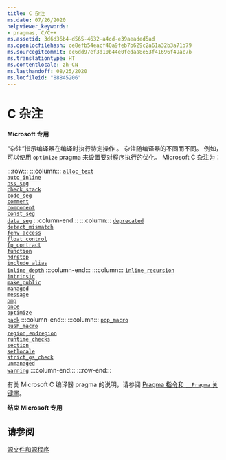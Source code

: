 ```yaml
---
title: C 杂注
ms.date: 07/26/2020
helpviewer_keywords:
- pragmas, C/C++
ms.assetid: 3d6d36b4-d565-4632-a4cd-e39aeaded5ad
ms.openlocfilehash: ce8efb54eacf40a9feb7b629c2a61a32b3a71b79
ms.sourcegitcommit: ec6dd97ef3d10b44e0fedaa8e53f41696f49ac7b
ms.translationtype: HT
ms.contentlocale: zh-CN
ms.lasthandoff: 08/25/2020
ms.locfileid: "88845206"
---
```

# <a name="c-pragmas"></a>C 杂注

**Microsoft 专用**

“杂注”指示编译器在编译时执行特定操作  。 杂注随编译器的不同而不同。 例如，可以使用 `optimize` pragma 来设置要对程序执行的优化。 Microsoft C 杂注为：

:::row:::
    :::column:::
        [`alloc_text`](../preprocessor/alloc-text.md)\
        [`auto_inline`](../preprocessor/auto-inline.md)\
        [`bss_seg`](../preprocessor/bss-seg.md)\
        [`check_stack`](../preprocessor/check-stack.md)\
        [`code_seg`](../preprocessor/code-seg.md)\
        [`comment`](../preprocessor/comment-c-cpp.md)\
        [`component`](../preprocessor/component.md)\
        [`const_seg`](../preprocessor/const-seg.md)\
        [`data_seg`](../preprocessor/data-seg.md)
    :::column-end:::
    :::column:::
        [`deprecated`](../preprocessor/deprecated-c-cpp.md)\
        [`detect_mismatch`](../preprocessor/detect-mismatch.md)\
        [`fenv_access`](../preprocessor/fenv-access.md)\
        [`float_control`](../preprocessor/float-control.md)\
        [`fp_contract`](../preprocessor/fp-contract.md)\
        [`function`](../preprocessor/function-c-cpp.md)\
        [`hdrstop`](../preprocessor/hdrstop.md)\
        [`include_alias`](../preprocessor/include-alias.md)\
        [`inline_depth`](../preprocessor/inline-depth.md)
    :::column-end:::
    :::column:::
        [`inline_recursion`](../preprocessor/inline-recursion.md)\
        [`intrinsic`](../preprocessor/intrinsic.md)\
        [`make_public`](../preprocessor/make-public.md)\
        [`managed`](../preprocessor/managed-unmanaged.md)\
        [`message`](../preprocessor/message.md)\
        [`omp`](../preprocessor/omp.md)\
        [`once`](../preprocessor/once.md)\
        [`optimize`](../preprocessor/optimize.md)\
        [`pack`](../preprocessor/pack.md)
    :::column-end:::
    :::column:::
        [`pop_macro`](../preprocessor/pop-macro.md)\
        [`push_macro`](../preprocessor/push-macro.md)\
        [`region`, `endregion`](../preprocessor/region-endregion.md)\
        [`runtime_checks`](../preprocessor/runtime-checks.md)\
        [`section`](../preprocessor/section.md)\
        [`setlocale`](../preprocessor/setlocale.md)\
        [`strict_gs_check`](../preprocessor/strict-gs-check.md)\
        [`unmanaged`](../preprocessor/managed-unmanaged.md)\
        [`warning`](../preprocessor/warning.md)
    :::column-end:::
:::row-end:::

有关 Microsoft C 编译器 pragma 的说明，请参阅 [Pragma 指令和 `__Pragma` 关键字](../preprocessor/pragma-directives-and-the-pragma-keyword.md)。

**结束 Microsoft 专用**

## <a name="see-also"></a>请参阅

[源文件和源程序](../c-language/source-files-and-source-programs.md)
